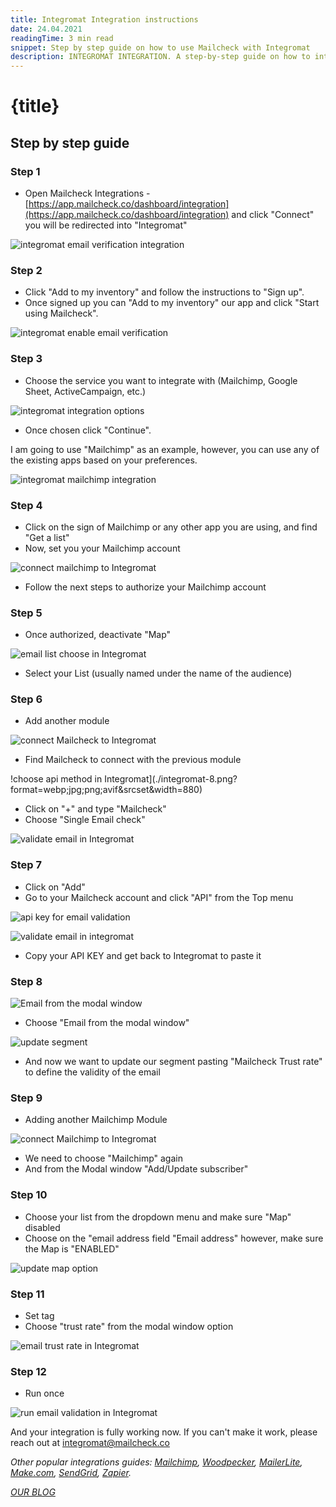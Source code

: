 ```yaml
---
title: Integromat Integration instructions
date: 24.04.2021
readingTime: 3 min read
snippet: Step by step guide on how to use Mailcheck with Integromat
description: INTEGROMAT INTEGRATION. A step-by-step guide on how to integrate Mailcheck using INTEGROMAT
---
```


# **{title}**

## Step by step guide

### Step 1

- Open Mailcheck Integrations - [https://app.mailcheck.co/dashboard/integration](https://app.mailcheck.co/dashboard/integration)
  and click "Connect" you will be redirected into "Integromat"

![integromat email verification integration](./integromat-1.png?format=webp;jpg;png;avif&srcset&width=880)

### Step 2

- Click "Add to my inventory" and follow the instructions to "Sign up".
- Once signed up you can "Add to my inventory" our app and click "Start using Mailcheck".

![integromat enable email verification](./integromat-2.png?format=webp;jpg;png;avif&srcset&width=880)

### Step 3

- Choose the service you want to integrate with (Mailchimp, Google Sheet, ActiveCampaign, etc.)

![integromat integration options](./integromat-3.png?format=webp;jpg;png;avif&srcset&width=880)

- Once chosen click "Continue".

I am going to use "Mailchimp" as an example, however, you can use any of the existing apps based on your preferences.

![integromat mailchimp integration](./integromat-4.png?format=webp;jpg;png;avif&srcset&width=880)

### Step 4

- Click on the sign of Mailchimp or any other app you are using, and find "Get a list"
- Now, set you your Mailchimp account

![connect mailchimp to Integromat](./integromat-5.png?format=webp;jpg;png;avif&srcset&width=880)

- Follow the next steps to authorize your Mailchimp account

### Step 5

- Once authorized, deactivate "Map"

![email list choose in Integromat](./integromat-6.png?format=webp;jpg;png;avif&srcset&width=880)

- Select your List (usually named under the name of the audience)

### Step 6

- Add another module

![connect Mailcheck to Integromat](./integromat-7.png?format=webp;jpg;png;avif&srcset&width=880)

- Find Mailcheck to connect with the previous module

!choose api method in Integromat](./integromat-8.png?format=webp;jpg;png;avif&srcset&width=880)

- Click on "+" and type "Mailcheck"
- Choose "Single Email check"

![validate email in Integromat](./integromat-9.png?format=webp;jpg;png;avif&srcset&width=880)

### Step 7

- Click on "Add"
- Go to your Mailcheck account and click "API" from the Top menu

![api key for email validation](./integromat-10.png?format=webp;jpg;png;avif&srcset&width=880)

![validate email in integromat](./integromat-11.png?format=webp;jpg;png;avif&srcset&width=880)

- Copy your API KEY and get back to Integromat to paste it

### Step 8

![Email from the modal window](./integromat-12.png?format=webp;jpg;png;avif&srcset&width=880)

- Choose "Email from the modal window"

![update segment](./integromat-13.png?format=webp;jpg;png;avif&srcset&width=880)

- And now we want to update our segment pasting "Mailcheck Trust rate" to define the validity of the email

### Step 9

- Adding another Mailchimp Module

![connect Mailchimp to Integromat](./integromat-14.png?format=webp;jpg;png;avif&srcset&width=880)

- We need to choose "Mailchimp" again
- And from the Modal window "Add/Update subscriber"

### Step 10

- Choose your list from the dropdown menu and make sure "Map" disabled
- Choose on the "email address field "Email address" however, make sure the Map is "ENABLED"

![update map option](./integromat-15.png?format=webp;jpg;png;avif&srcset&width=880)

### Step 11

- Set tag
- Choose "trust rate" from the modal window option

![email trust rate in Integromat](./integromat-16.png?format=webp;jpg;png;avif&srcset&width=880)

### Step 12

- Run once

![run email validation in Integromat](./integromat-17.png?format=webp;jpg;png;avif&srcset&width=880)

And your integration is fully working now.
If you can't make it work, please reach out at [integromat@mailcheck.co](mailto:integromat@mailcheck.co)

_Other popular integrations guides: [Mailchimp](/mailchimp-integration), [Woodpecker](/woodpecker-integration), [MailerLite](/mailerlite-integration), [Make.com](/make-com-integration), [SendGrid](/sendgrid-integration), [Zapier](/zapier-integration)._

[_OUR BLOG_](/blog)
